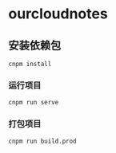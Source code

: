 # ourcloudnotes

## 安装依赖包
```
cnpm install
```

### 运行项目
```
cnpm run serve
```

### 打包项目
```
cnpm run build.prod
```